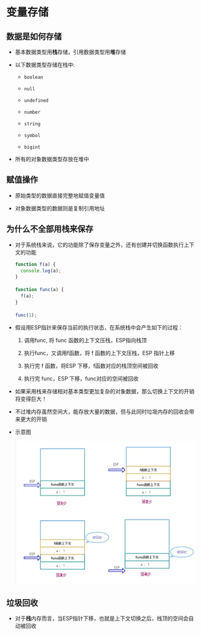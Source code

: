 # 变量存储

## 数据是如何存储

  - 基本数据类型用**栈**存储，引用数据类型用**堆**存储

  - 以下数据类型存储在栈中:

      - `boolean`

      - `null`

      - `undefined`

      - `number`

      - `string`

      - `symbol`

      - `bigint`

  - 所有的对象数据类型存放在堆中

## 赋值操作

  - 原始类型的数据直接完整地赋值变量值

  - 对象数据类型的数据则是复制引用地址

## 为什么不全部用栈来保存

  - 对于系统栈来说，它的功能除了保存变量之外，还有创建并切换函数执行上下文的功能

    ```js
    function f(a) {
      console.log(a);
    }

    function func(a) {
      f(a);
    }

    func(1);
    ```

  - 假设用ESP指针来保存当前的执行状态，在系统栈中会产生如下的过程：

    1. 调用func, 将 func 函数的上下文压栈，ESP指向栈顶

    2. 执行func，又调用f函数，将 f 函数的上下文压栈，ESP 指针上移

    3. 执行完 f 函数，将ESP 下移，f函数对应的栈顶空间被回收

    4. 执行完 func，ESP 下移，func对应的空间被回收

  - 如果采用栈来存储相对基本类型更加复杂的对象数据，那么切换上下文的开销将变得巨大！

  - 不过堆内存虽然空间大，能存放大量的数据，但与此同时垃圾内存的回收会带来更大的开销

  - 示意图

    ![](image/数据存储_Ad3bZfMqHA.png)

## 垃圾回收

  - 对于**栈**内存而言，当ESP指针下移，也就是上下文切换之后，栈顶的空间会自动被回收
